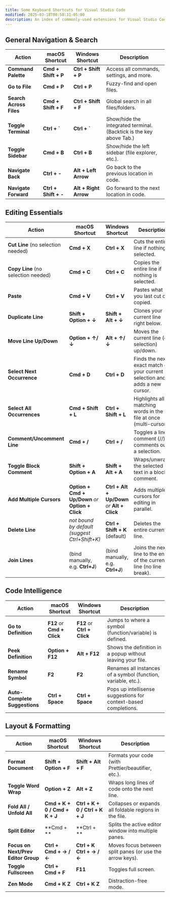 ```yaml
---
title: Some Keyboard Shortcuts for Visual Studio Code
modified: 2025-03-18T00:58:31-05:00
description: An index of commonly-used extensions for Visual Studio Code.
---
```


## General Navigation & Search

| Action                  | macOS Shortcut       | Windows Shortcut      | Description                                                         |
| ----------------------- | -------------------- | --------------------- | ------------------------------------------------------------------- |
| **Command Palette**     | **Cmd + Shift + P**  | **Ctrl + Shift + P**  | Access all commands, settings, and more.                            |
| **Go to File**          | **Cmd + P**          | **Ctrl + P**          | Fuzzy-find and open files.                                          |
| **Search Across Files** | **Cmd + Shift + F**  | **Ctrl + Shift + F**  | Global search in all files/folders.                                 |
| **Toggle Terminal**     | **Ctrl + `**         | **Ctrl + `**          | Show/hide the integrated terminal. (Backtick is the key above Tab.) |
| **Toggle Sidebar**      | **Cmd + B**          | **Ctrl + B**          | Show/hide the left sidebar (file explorer, etc.).                   |
| **Navigate Back**       | **Ctrl + -**         | **Alt + Left Arrow**  | Go back to the previous location in code.                           |
| **Navigate Forward**    | **Ctrl + Shift + -** | **Alt + Right Arrow** | Go forward to the next location in code.                            |

## Editing Essentials

| Action                              | macOS Shortcut                                     | Windows Shortcut                              | Description                                                                 |
| ----------------------------------- | -------------------------------------------------- | --------------------------------------------- | --------------------------------------------------------------------------- |
| **Cut Line** (no selection needed)  | **Cmd + X**                                        | **Ctrl + X**                                  | Cuts the entire line if nothing is selected.                                |
| **Copy Line** (no selection needed) | **Cmd + C**                                        | **Ctrl + C**                                  | Copies the entire line if nothing is selected.                              |
| **Paste**                           | **Cmd + V**                                        | **Ctrl + V**                                  | Pastes what you last cut or copied.                                         |
| **Duplicate Line**                  | **Shift + Option + ↓**                             | **Shift + Alt + ↓**                           | Clones your current line right below.                                       |
| **Move Line Up/Down**               | **Option + ↑/↓**                                   | **Alt + ↑/↓**                                 | Moves the current line (or selection) up/down.                              |
| **Select Next Occurrence**          | **Cmd + D**                                        | **Ctrl + D**                                  | Finds the next exact match of your current selection and adds a new cursor. |
| **Select All Occurrences**          | **Cmd + Shift + L**                                | **Ctrl + Shift + L**                          | Highlights all matching words in the file at once (multi-cursor).           |
| **Comment/Uncomment Line**          | **Cmd + /**                                        | **Ctrl + /**                                  | Toggles a line comment (//) or comments out a selection.                    |
| **Toggle Block Comment**            | **Shift + Option + A**                             | **Shift + Alt + A**                           | Wraps/unwraps the selected text in a block comment.                         |
| **Add Multiple Cursors**            | **Option + Cmd + Up/Down** _or_ **Option + Click** | **Ctrl + Alt + Up/Down** _or_ **Alt + Click** | Adds multiple cursors for editing in parallel.                              |
| **Delete Line**                     | _not bound by default (suggest Ctrl+Shift+K)_      | **Ctrl + Shift + K** (default)                | Deletes the entire current line.                                            |
| **Join Lines**                      | (bind manually, e.g. **Ctrl+J**)                   | (bind manually, e.g. **Ctrl+J**)              | Joins the next line to the end of the current line (no line break).         |

## Code Intelligence

| Action                        | macOS Shortcut             | Windows Shortcut            | Description                                                     |
| ----------------------------- | -------------------------- | --------------------------- | --------------------------------------------------------------- |
| **Go to Definition**          | **F12** or **Cmd + Click** | **F12** or **Ctrl + Click** | Jumps to where a symbol (function/variable) is defined.         |
| **Peek Definition**           | **Option + F12**           | **Alt + F12**               | Shows the definition in a popup without leaving your file.      |
| **Rename Symbol**             | **F2**                     | **F2**                      | Renames all instances of a symbol (function, variable, etc.).   |
| **Auto-Complete Suggestions** | **Ctrl + Space**           | **Ctrl + Space**            | Pops up intellisense suggestions for context-based completions. |

## Layout & Formatting

| Action                              | macOS Shortcut                | Windows Shortcut                | Description                                              |
| ----------------------------------- | ----------------------------- | ------------------------------- | -------------------------------------------------------- |
| **Format Document**                 | **Shift + Option + F**        | **Shift + Alt + F**             | Formats your code (with Prettier/beautifier, etc.).      |
| **Toggle Word Wrap**                | **Option + Z**                | **Alt + Z**                     | Wraps long lines of code onto the next line.             |
| **Fold All / Unfold All**           | **Cmd + K + 0 / Cmd + K + J** | **Ctrl + K + 0 / Ctrl + K + J** | Collapses or expands all foldable regions in the file.   |
| **Split Editor**                    | \*\*Cmd + \*\*                | \*\*Ctrl + \*\*                 | Splits the active editor window into multiple panes.     |
| **Focus on Next/Prev Editor Group** | **Ctrl + Cmd + → / ←**        | **Ctrl + K Ctrl + → / ←**       | Moves focus between split panes (or use the arrow keys). |
| **Toggle Fullscreen**               | **Ctrl + Cmd + F**            | **F11**                         | Toggles full screen.                                     |
| **Zen Mode**                        | **Cmd + K Z**                 | **Ctrl + K Z**                  | Distraction-free mode.                                   |
